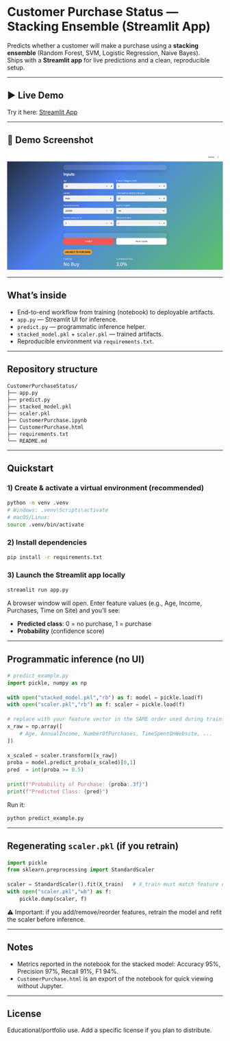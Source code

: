 # Customer Purchase Status — Stacking Ensemble (Streamlit App)

Predicts whether a customer will make a purchase using a **stacking ensemble** (Random Forest, SVM, Logistic Regression, Naive Bayes).  
Ships with a **Streamlit app** for live predictions and a clean, reproducible setup.

---

## ▶️ Live Demo
Try it here: [Streamlit App](https://customer-purchase-machinelearning-model-5uckm63eaodt6si2ymgb66.streamlit.app/)

---

## 📸 Demo Screenshot
![Streamlit Demo](screenshot.png)

---

## What’s inside
- End-to-end workflow from training (notebook) to deployable artifacts.
- `app.py` — Streamlit UI for inference.
- `predict.py` — programmatic inference helper.
- `stacked_model.pkl` + `scaler.pkl` — trained artifacts.
- Reproducible environment via `requirements.txt`.

---

## Repository structure
```
CustomerPurchaseStatus/
├── app.py
├── predict.py
├── stacked_model.pkl
├── scaler.pkl
├── CustomerPurchase.ipynb
├── CustomerPurchase.html
├── requirements.txt
└── README.md
```

---

## Quickstart

### 1) Create & activate a virtual environment (recommended)
```bash
python -m venv .venv
# Windows: .venv\Scripts\activate
# macOS/Linux:
source .venv/bin/activate
```

### 2) Install dependencies
```bash
pip install -r requirements.txt
```

### 3) Launch the Streamlit app locally
```bash
streamlit run app.py
```
A browser window will open. Enter feature values (e.g., Age, Income, Purchases, Time on Site) and you’ll see:
- **Predicted class**: 0 = no purchase, 1 = purchase  
- **Probability** (confidence score)

---

## Programmatic inference (no UI)

```python
# predict_example.py
import pickle, numpy as np

with open("stacked_model.pkl","rb") as f: model = pickle.load(f)
with open("scaler.pkl","rb") as f: scaler = pickle.load(f)

# replace with your feature vector in the SAME order used during training
x_raw = np.array([
    # Age, AnnualIncome, NumberOfPurchases, TimeSpentOnWebsite, ...
])

x_scaled = scaler.transform([x_raw])
proba = model.predict_proba(x_scaled)[0,1]
pred  = int(proba >= 0.5)

print(f"Probability of Purchase: {proba:.3f}")
print(f"Predicted Class: {pred}")
```

Run it:
```bash
python predict_example.py
```

---

## Regenerating `scaler.pkl` (if you retrain)
```python
import pickle
from sklearn.preprocessing import StandardScaler

scaler = StandardScaler().fit(X_train)   # X_train must match feature order
with open("scaler.pkl","wb") as f:
    pickle.dump(scaler, f)
```

⚠️ Important: if you add/remove/reorder features, retrain the model and refit the scaler before inference.

---

## Notes
- Metrics reported in the notebook for the stacked model: Accuracy 95%, Precision 97%, Recall 91%, F1 94%.  
- `CustomerPurchase.html` is an export of the notebook for quick viewing without Jupyter.

---

## License
Educational/portfolio use. Add a specific license if you plan to distribute.
